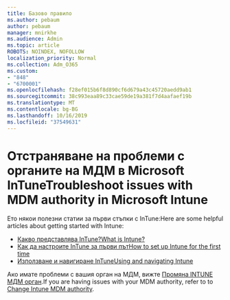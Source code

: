 ```yaml
---
title: Базово правило
ms.author: pebaum
author: pebaum
manager: mnirkhe
ms.audience: Admin
ms.topic: article
ROBOTS: NOINDEX, NOFOLLOW
localization_priority: Normal
ms.collection: Adm_O365
ms.custom:
- "848"
- "6700001"
ms.openlocfilehash: f28ef015b6f8d890cf6d679a43c45720aedd9ab1
ms.sourcegitcommit: 38c993eaa89c33cae59de19a381f7d4aafaef19b
ms.translationtype: MT
ms.contentlocale: bg-BG
ms.lasthandoff: 10/16/2019
ms.locfileid: "37549631"
---
```

# <a name="troubleshoot-issues-with-mdm-authority-in-microsoft-intune"></a><span data-ttu-id="06841-102">Отстраняване на проблеми с органите на МДМ в Microsoft InTune</span><span class="sxs-lookup"><span data-stu-id="06841-102">Troubleshoot issues with MDM authority in Microsoft Intune</span></span>

<span data-ttu-id="06841-103">Ето някои полезни статии за първи стъпки с InTune:</span><span class="sxs-lookup"><span data-stu-id="06841-103">Here are some helpful articles about getting started with Intune:</span></span>

- [<span data-ttu-id="06841-104">Какво представлява InTune?</span><span class="sxs-lookup"><span data-stu-id="06841-104">What is Intune?</span></span>](https://docs.microsoft.com/intune/what-is-intune)
- [<span data-ttu-id="06841-105">Как да настроите InTune за първи път</span><span class="sxs-lookup"><span data-stu-id="06841-105">How to set up Intune for the first time</span></span>](https://docs.microsoft.com/intune/setup-steps)
- [<span data-ttu-id="06841-106">Използване и навигиране InTune</span><span class="sxs-lookup"><span data-stu-id="06841-106">Using and navigating Intune</span></span>](https://docs.microsoft.com/intune/tutorial-walkthrough-intune-portal)

<span data-ttu-id="06841-107">Ако имате проблеми с вашия орган на МДМ, вижте [Промяна INTUNE МДМ орган](https://docs.microsoft.com/alchemyinsights/change-mdm-authority).</span><span class="sxs-lookup"><span data-stu-id="06841-107">If you are having issues with your MDM authority, refer to to [Change Intune MDM authority](https://docs.microsoft.com/alchemyinsights/change-mdm-authority).</span></span>